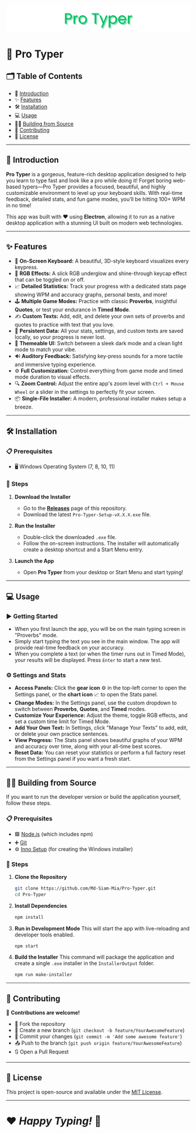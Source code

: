<img src="assets/Banner.png"></img>

# 🚀 Pro Typer

## 🗂 Table of Contents

- 📖 [Introduction](#-introduction)
- ✨ [Features](#-features)
- 🛠️ [Installation](#️-installation)
- 💻 [Usage](#-usage)
- 👨‍💻 [Building from Source](#️-building-from-source)
- 🤝 [Contributing](#-contributing)
- 📜 [License](#-license)

---

## 📖 Introduction

**Pro Typer** is a gorgeous, feature-rich desktop application designed to help you learn to type fast and look like a pro while doing it! Forget boring web-based typers—Pro Typer provides a focused, beautiful, and highly customizable environment to level up your keyboard skills. With real-time feedback, detailed stats, and fun game modes, you'll be hitting 100+ WPM in no time!

This app was built with ❤️ using **Electron**, allowing it to run as a native desktop application with a stunning UI built on modern web technologies.

---

## ✨ Features

- 🎹 **On-Screen Keyboard:** A beautiful, 3D-style keyboard visualizes every keypress.
- 🌈 **RGB Effects:** A slick RGB underglow and shine-through keycap effect that can be toggled on or off.
- 📈 **Detailed Statistics:** Track your progress with a dedicated stats page showing WPM and accuracy graphs, personal bests, and more!
- 🕹️ **Multiple Game Modes:** Practice with classic **Proverbs**, insightful **Quotes**, or test your endurance in **Timed Mode**.
- ✍️ **Custom Texts:** Add, edit, and delete your own sets of proverbs and quotes to practice with text that you love.
- 💾 **Persistent Data:** All your stats, settings, and custom texts are saved locally, so your progress is never lost.
- 🎨 **Themeable UI:** Switch between a sleek dark mode and a clean light mode to match your vibe.
- 🔊 **Auditory Feedback:** Satisfying key-press sounds for a more tactile and immersive typing experience.
- ⚙️ **Full Customization:** Control everything from game mode and timed mode duration to visual effects.
- 🔍 **Zoom Control:** Adjust the entire app's zoom level with `Ctrl + Mouse Wheel` or a slider in the settings to perfectly fit your screen.
- 📦 **Single-File Installer:** A modern, professional installer makes setup a breeze.

---

## 🛠️ Installation

### 📋 Prerequisites

- 🖥️ Windows Operating System (7, 8, 10, 11)

### 💾 Steps

1. **Download the Installer**

   - Go to the [**Releases**](https://github.com/Md-Siam-Mia/Pro-Typer/releases) page of this repository.
   - Download the latest `Pro-Typer-Setup-vX.X.X.exe` file.

2. **Run the Installer**

   - Double-click the downloaded `.exe` file.
   - Follow the on-screen instructions. The installer will automatically create a desktop shortcut and a Start Menu entry.

3. **Launch the App**
   - Open **Pro Typer** from your desktop or Start Menu and start typing!

---

## 💻 Usage

### ▶️ Getting Started

- When you first launch the app, you will be on the main typing screen in "Proverbs" mode.
- Simply start typing the text you see in the main window. The app will provide real-time feedback on your accuracy.
- When you complete a text (or when the timer runs out in Timed Mode), your results will be displayed. Press `Enter` to start a new test.

### ⚙️ Settings and Stats

- **Access Panels:** Click the **gear icon** ⚙️ in the top-left corner to open the Settings panel, or the **chart icon** 📈 to open the Stats panel.
- **Change Modes:** In the Settings panel, use the custom dropdown to switch between **Proverbs**, **Quotes**, and **Timed** modes.
- **Customize Your Experience:** Adjust the theme, toggle RGB effects, and set a custom time limit for Timed Mode.
- **Add Your Own Text:** In Settings, click "Manage Your Texts" to add, edit, or delete your own practice sentences.
- **View Progress:** The Stats panel shows beautiful graphs of your WPM and accuracy over time, along with your all-time best scores.
- **Reset Data:** You can reset your statistics or perform a full factory reset from the Settings panel if you want a fresh start.

---

## 👨‍💻 Building from Source

If you want to run the developer version or build the application yourself, follow these steps.

### 📋 Prerequisites

- 🟩 [Node.js](https://nodejs.org/) (which includes npm)
- ➕ [Git](https://git-scm.com/)
- ⚙️ [Inno Setup](https://jrsoftware.org/isdl.php) (for creating the Windows installer)

### 💾 Steps

1. **Clone the Repository**

   ```bash
   git clone https://github.com/Md-Siam-Mia/Pro-Typer.git
   cd Pro-Typer
   ```

2. **Install Dependencies**

   ```bash
   npm install
   ```

3. **Run in Development Mode**
   This will start the app with live-reloading and developer tools enabled.

   ```bash
   npm start
   ```

4. **Build the Installer**
   This command will package the application and create a single `.exe` installer in the `InstallerOutput` folder.
   ```bash
   npm run make-installer
   ```

---

## 🤝 Contributing

🎉 **Contributions are welcome!**

- 🌟 Fork the repository
- 📂 Create a new branch (`git checkout -b feature/YourAwesomeFeature`)
- 📝 Commit your changes (`git commit -m 'Add some awesome feature'`)
- 📤 Push to the branch (`git push origin feature/YourAwesomeFeature`)
- 🔃 Open a Pull Request

---

## 📜 License

This project is open-source and available under the [MIT License](LICENSE).

---

# ❤️ _Happy Typing!_ 💯
